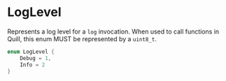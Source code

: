 # LogLevel

Represents a log level for a `log` invocation. When used to call functions in Quill, this enum MUST be represented by a `uint8_t`.

```C
enum LogLevel {
    Debug = 1,
    Info = 2
}
```